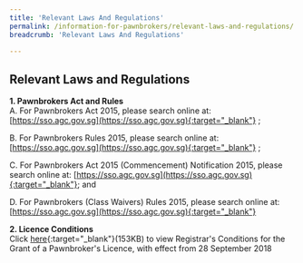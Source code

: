 ```yaml
---
title: 'Relevant Laws And Regulations'
permalink: /information-for-pawnbrokers/relevant-laws-and-regulations/
breadcrumb: 'Relevant Laws And Regulations'

---
```


Relevant Laws and Regulations
---
**1. Pawnbrokers Act and Rules**<br>
A.      For Pawnbrokers Act 2015, please search online at: [https://sso.agc.gov.sg](https://sso.agc.gov.sg){:target="_blank"} ;

B.      For Pawnbrokers Rules 2015, please search online at: [https://sso.agc.gov.sg](https://sso.agc.gov.sg){:target="_blank"} ;

C.      For Pawnbrokers Act 2015 (Commencement) Notification 2015, please search online at: [https://sso.agc.gov.sg](https://sso.agc.gov.sg){:target="_blank"}; and

D.      For Pawnbrokers (Class Waivers) Rules 2015, please search online at: [https://sso.agc.gov.sg](https://sso.agc.gov.sg){:target="_blank"}

**2. Licence Conditions**<br>
Click [here](/files/ROP-licence-conditions-wef-28-Sep-2018.pdf){:target="_blank"}(153KB) to view Registrar's Conditions for the Grant of a Pawnbroker's Licence, with effect from 28 September 2018
